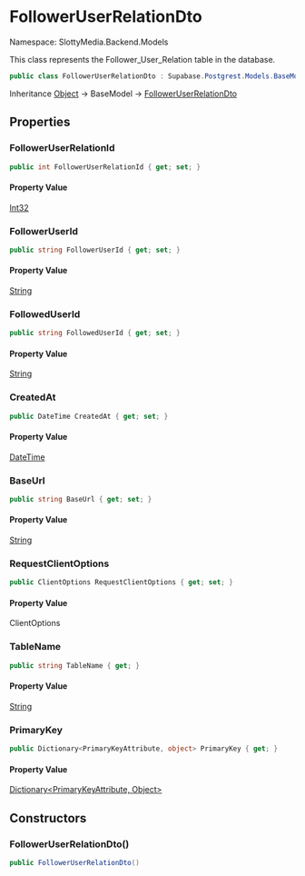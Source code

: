 # FollowerUserRelationDto

Namespace: SlottyMedia.Backend.Models

This class represents the Follower_User_Relation table in the database.

```csharp
public class FollowerUserRelationDto : Supabase.Postgrest.Models.BaseModel
```

Inheritance [Object](https://docs.microsoft.com/en-us/dotnet/api/system.object) → BaseModel → [FollowerUserRelationDto](./slottymedia.backend.models.followeruserrelationdto.md)

## Properties

### **FollowerUserRelationId**

```csharp
public int FollowerUserRelationId { get; set; }
```

#### Property Value

[Int32](https://docs.microsoft.com/en-us/dotnet/api/system.int32)<br>

### **FollowerUserId**

```csharp
public string FollowerUserId { get; set; }
```

#### Property Value

[String](https://docs.microsoft.com/en-us/dotnet/api/system.string)<br>

### **FollowedUserId**

```csharp
public string FollowedUserId { get; set; }
```

#### Property Value

[String](https://docs.microsoft.com/en-us/dotnet/api/system.string)<br>

### **CreatedAt**

```csharp
public DateTime CreatedAt { get; set; }
```

#### Property Value

[DateTime](https://docs.microsoft.com/en-us/dotnet/api/system.datetime)<br>

### **BaseUrl**

```csharp
public string BaseUrl { get; set; }
```

#### Property Value

[String](https://docs.microsoft.com/en-us/dotnet/api/system.string)<br>

### **RequestClientOptions**

```csharp
public ClientOptions RequestClientOptions { get; set; }
```

#### Property Value

ClientOptions<br>

### **TableName**

```csharp
public string TableName { get; }
```

#### Property Value

[String](https://docs.microsoft.com/en-us/dotnet/api/system.string)<br>

### **PrimaryKey**

```csharp
public Dictionary<PrimaryKeyAttribute, object> PrimaryKey { get; }
```

#### Property Value

[Dictionary&lt;PrimaryKeyAttribute, Object&gt;](https://docs.microsoft.com/en-us/dotnet/api/system.collections.generic.dictionary-2)<br>

## Constructors

### **FollowerUserRelationDto()**

```csharp
public FollowerUserRelationDto()
```
